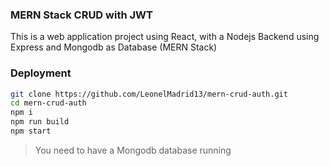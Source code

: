 ### MERN Stack CRUD with JWT

This is a web application project using React, with a Nodejs Backend using Express and Mongodb as Database (MERN Stack)

### Deployment

```sh
git clone https://github.com/LeonelMadrid13/mern-crud-auth.git 
cd mern-crud-auth
npm i
npm run build
npm start
```

> You need to have a Mongodb database running